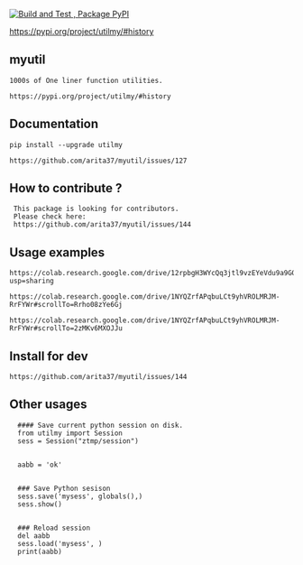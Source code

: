 
[![Build and Test , Package PyPI](https://github.com/arita37/myutil/actions/workflows/build%20and%20release.yml/badge.svg)](https://github.com/arita37/myutil/actions/workflows/build%20and%20release.yml)

[     https://pypi.org/project/utilmy/#history ](https://pypi.org/project/utilmy/#history)


## myutil
    1000s of One liner function utilities.
    
    https://pypi.org/project/utilmy/#history



## Documentation

    pip install --upgrade utilmy

    https://github.com/arita37/myutil/issues/127
   


## How to contribute ?

     This package is looking for contributors. 
     Please check here:
     https://github.com/arita37/myutil/issues/144
   
    


## Usage examples
 
    https://colab.research.google.com/drive/12rpbgH3WYcQq3jtl9vzEYeVdu9a9GOM_?usp=sharing
 
    https://colab.research.google.com/drive/1NYQZrfAPqbuLCt9yhVROLMRJM-RrFYWr#scrollTo=Rrho08zYe6Gj

    https://colab.research.google.com/drive/1NYQZrfAPqbuLCt9yhVROLMRJM-RrFYWr#scrollTo=2zMKv6MXOJJu






## Install for dev
    https://github.com/arita37/myutil/issues/144 




## Other usages

 ```
   #### Save current python session on disk.
   from utilmy import Session
   sess = Session("ztmp/session")
   
   
   aabb = 'ok'
   
      
   ### Save Python sesison
   sess.save('mysess', globals(),)
   sess.show()
   
   
   ### Reload session
   del aabb
   sess.load('mysess', )
   print(aabb)
   
   
   
 ```
 
 



